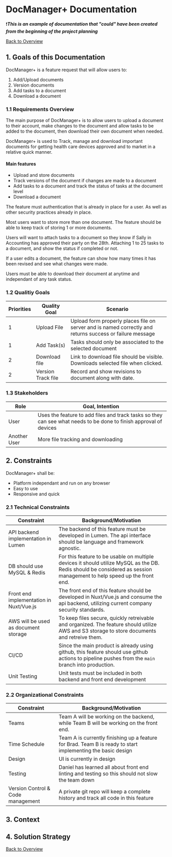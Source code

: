 # DocManager+ Documentation
:exclamation:__*This is an example of documentation that "could" have been created from the beginning of the project planning*__

[Back to Overview](readme.md)

## 1. Goals of this Documentation
DocManager+ is a feature request that will allow users to:
1. Add/Upload documents
1. Version documents
1. Add tasks to a document
1. Download a document


### 1.1 Requirements Overview
The main purpose of DocManager+ is to allow users to upload a document to their account, make changes to the document and allow tasks to be added to the document, then download their own document when needed.

DocManager+ is used to Track, manage and download important documents for getting health care devices approved and to market in a relative quick manner.

#### Main features
* Upload and store documents
* Track versions of the document if changes are made to a document
* Add tasks to a document and track the status of tasks at the document level
* Download a document

The feature must authentication that is already in place for a user. As well as other security practices already in place.

Most users want to store more than one document. The feature should be able to keep track of storing 1 or more documents. 

Users will want to attach tasks to a document so they know if Sally in Accounting has approved their party on the 28th. Attaching 1 to 25 tasks to a document, and show the status if completed or not.

If a user edits a document, the feature can show how many times it has been revised and see what changes were made.

Users must be able to download their document at anytime and independant of any task status.

### 1.2 Qualitiy Goals
| Priorities    | Quality Goal  | Scenario |
|---------------|---------------|----------|
| 1             | Upload File   | Upload form properly places file on server and is named correctly and returns success or failure message |
| 1             | Add Task(s)   | Tasks should only be associated to the selected document |
| 2             | Download file | Link to download file should be visible. Downloads selected file when clicked. |
| 2             | Version Track file | Record and show revisions to document along with date. |

### 1.3 Stakeholders
| Role  | Goal, Intention |
|-------|-----------------|
| User  | Uses the feature to add files and track tasks so they can see what needs to be done to finish approval of devices | 
| Another User | More file tracking and downloading |

## 2. Constraints
DocManager+ shall be:
* Platform independant and run on any browser
* Easy to use
* Responsive and quick

### 2.1 Technical Constraints
| Constraint | Background/Motivation |
|------------|-----------------------|
| API backend implementation in Lumen | The backend of this feature must be developed in Lumen. The api interface should be language and framework agnostic.
| DB should use MySQL & Redis | For this feature to be usable on multiple devices it should utilize MySQL as the DB. Redis should be considered as session management to help speed up the front end.
| Front end implementation in Nuxt/Vue.js | The front end of this feature should be developed in Nuxt/Vue.js and consume the api backend, utilizing current company security standards. |
| AWS will be used as document storage | To keep files secure, quickly retreivable and organized. The feature should utilize AWS and S3 storage to store documents and retreive them. |
| CI/CD | Since the main product is already using github, this feature should use github actions to pipeline pushes from the `main` branch into production. |
| Unit Testing | Unit tests must be included in both backend and front end development

### 2.2 Organizational Constraints
| Constraint | Background/Motivation |
|------------|-----------------------|
| Teams         | Team A will be working on the backend, while Team B will be working on the front end. |
| Time Schedule | Team A is currently finishing up a feature for Brad. Team B is ready to start implementing the basic design |
| Design        | UI is currently in design |
| Testing       | Daniel has learned all about front end linting and testing so this should not slow the team down |
| Version Control & Code management | A private git repo will keep a complete history and track all code in this feature |


## 3. Context

## 4. Solution Strategy


[Back to Overview](readme.md)
